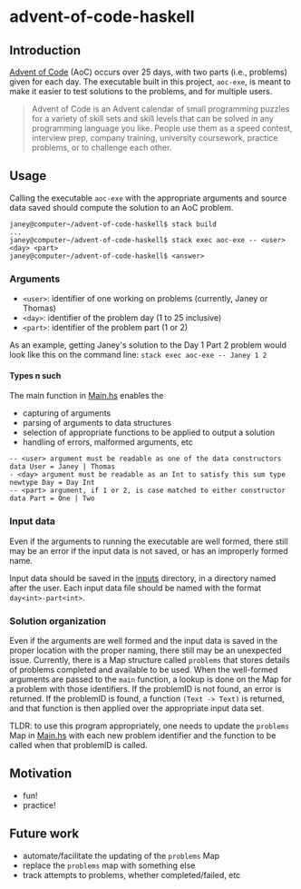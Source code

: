 # advent-of-code-haskell

## Introduction

[Advent of Code](https://adventofcode.com/) (AoC) occurs over 25 days, with two
parts (i.e., problems) given for each day. The executable built in this project,
`aoc-exe`, is meant to make it easier to test solutions to the problems, and for
multiple users.

> Advent of Code is an Advent calendar of small programming puzzles for a
  variety of skill sets and skill levels that can be solved in any programming
  language you like. People use them as a speed contest, interview prep, company
  training, university coursework, practice problems, or to challenge each other.

## Usage

Calling the executable `aoc-exe` with the appropriate arguments and source data
saved should compute the solution to an AoC problem.

```
janey@computer~/advent-of-code-haskell$ stack build
...
janey@computer~/advent-of-code-haskell$ stack exec aoc-exe -- <user> <day> <part>
janey@computer~/advent-of-code-haskell$ <answer>
```

### Arguments

- `<user>`: identifier of one working on problems (currently, Janey or Thomas)
- `<day>`: identifier of the problem day (1 to 25 inclusive)
- `<part>`: identifier of the problem part (1 or 2)

As an example, getting Janey's solution to the Day 1 Part 2 problem would
look like this on the command line: `stack exec aoc-exe -- Janey 1 2`

#### Types n such

The main function in [Main.hs](app/Main.hs) enables the

- capturing of arguments
- parsing of arguments to data structures
- selection of appropriate functions to be applied to output a solution
- handling of errors, malformed arguments, etc

```
-- <user> argument must be readable as one of the data constructors
data User = Janey | Thomas
- <day> argument must be readable as an Int to satisfy this sum type
newtype Day = Day Int
-- <part> argument, if 1 or 2, is case matched to either constructor
data Part = One | Two
```

### Input data

Even if the arguments to running the executable are well formed, there still may
be an error if the input data is not saved, or has an improperly formed name.

Input data should be saved in the [inputs](inputs/) directory, in a directory
named after the user. Each input data file should be named with the format
`day<int>-part<int>`.

### Solution organization

Even if the arguments are well formed and the input data is saved in the proper
location with the proper naming, there still may be an unexpected issue.
Currently, there is a Map structure called `problems` that stores details of
problems completed and available to be used. When the well-formed arguments are
passed to the `main` function, a lookup is done on the Map for a problem with
those identifiers. If the problemID is not found, an error is returned. If the
problemID is found, a function `(Text -> Text)` is returned, and that function
is then applied over the appropriate input data set.

TLDR: to use this program appropriately, one needs to update the `problems`
Map in [Main.hs](app/Main.hs) with each new problem identifier and the function
to be called when that problemID is called.

## Motivation

- fun!
- practice!

## Future work

- automate/facilitate the updating of the `problems` Map
- replace the `problems` map with something else
- track attempts to problems, whether completed/failed, etc

